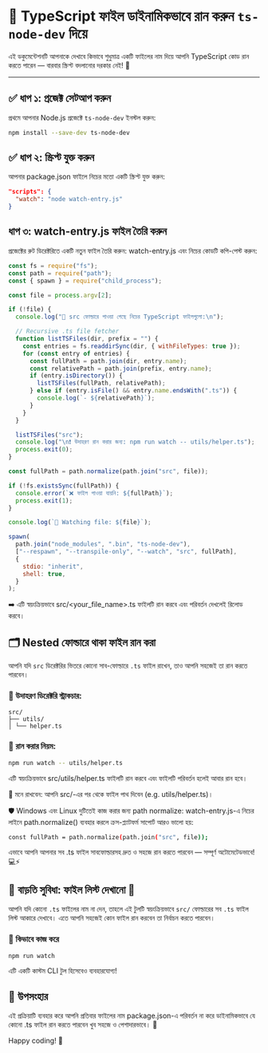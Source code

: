 # 🚀 TypeScript ফাইল ডাইনামিকভাবে রান করুন `ts-node-dev` দিয়ে

এই ডকুমেন্টেশনটি আপনাকে দেখাবে কিভাবে শুধুমাত্র একটি ফাইলের নাম দিয়ে আপনি TypeScript কোড রান করতে পারেন — বারবার স্ক্রিপ্ট বদলানোর দরকার নেই! 🧠

---

## ✅ ধাপ ১: প্রজেক্ট সেটআপ করুন

প্রথমে আপনার Node.js প্রজেক্টে `ts-node-dev` ইনস্টল করুন:

```bash
npm install --save-dev ts-node-dev
```

## ✅ ধাপ ২: স্ক্রিপ্ট যুক্ত করুন

আপনার package.json ফাইলে নিচের মতো একটি স্ক্রিপ্ট যুক্ত করুন:

```json
"scripts": {
  "watch": "node watch-entry.js"
}

```

## ধাপ ৩: watch-entry.js ফাইল তৈরি করুন

প্রজেক্টের রুট ডিরেক্টরিতে একটি নতুন ফাইল তৈরি করুন: watch-entry.js
এবং নিচের কোডটি কপি-পেস্ট করুন:

```js
const fs = require("fs");
const path = require("path");
const { spawn } = require("child_process");

const file = process.argv[2];

if (!file) {
  console.log("📂 src ফোল্ডারে পাওয়া গেছে নিচের TypeScript ফাইলগুলো:\n");

  // Recursive .ts file fetcher
  function listTSFiles(dir, prefix = "") {
    const entries = fs.readdirSync(dir, { withFileTypes: true });
    for (const entry of entries) {
      const fullPath = path.join(dir, entry.name);
      const relativePath = path.join(prefix, entry.name);
      if (entry.isDirectory()) {
        listTSFiles(fullPath, relativePath);
      } else if (entry.isFile() && entry.name.endsWith(".ts")) {
        console.log(`- ${relativePath}`);
      }
    }
  }

  listTSFiles("src");
  console.log("\n❗ উদাহরণ রান করার জন্য: npm run watch -- utils/helper.ts");
  process.exit(0);
}

const fullPath = path.normalize(path.join("src", file));

if (!fs.existsSync(fullPath)) {
  console.error(`❌ ফাইল পাওয়া যায়নি: ${fullPath}`);
  process.exit(1);
}

console.log(`🚀 Watching file: ${file}`);

spawn(
  path.join("node_modules", ".bin", "ts-node-dev"),
  ["--respawn", "--transpile-only", "--watch", "src", fullPath],
  {
    stdio: "inherit",
    shell: true,
  }
);
```

➡️ এটি স্বয়ংক্রিয়ভাবে src/<your_file_name>.ts ফাইলটি রান করবে এবং পরিবর্তন দেখলেই রিলোড করবে।

## 🗂️ Nested ফোল্ডারে থাকা ফাইল রান করা

আপনি যদি `src` ডিরেক্টরির ভিতরে কোনো সাব-ফোল্ডারে `.ts` ফাইল রাখেন, তাও আপনি সহজেই তা রান করতে পারবেন।

### 📁 উদাহরণ ডিরেক্টরি স্ট্রাকচার:

```code
src/
├── utils/
│ └── helper.ts
```

### 🚀 রান করার নিয়ম:

```bash
npm run watch -- utils/helper.ts
```

এটি স্বয়ংক্রিয়ভাবে src/utils/helper.ts ফাইলটি রান করবে এবং ফাইলটি পরিবর্তন হলেই আবার রান হবে।

🧠 মনে রাখবেন: আপনি src/-এর পর থেকে ফাইল পাথ দিবেন (e.g. utils/helper.ts)।

🛡️ Windows এবং Linux দুটিতেই কাজ করার জন্য path normalize:
watch-entry.js-এ নিচের লাইনে path.normalize() ব্যবহার করলে ক্রস-প্ল্যাটফর্ম সাপোর্ট আরও ভালো হয়:

```bash
const fullPath = path.normalize(path.join("src", file));
```

এভাবে আপনি আপনার সব .ts ফাইল সাবফোল্ডারসহ দ্রুত ও সহজে রান করতে পারবেন — সম্পূর্ণ অটোমেটেডভাবে! 💻⚡

## 🎁 বাড়তি সুবিধা: ফাইল লিস্ট দেখানো 🎯

আপনি যদি কোনো `.ts` ফাইলের নাম না দেন, তাহলে এই টুলটি স্বয়ংক্রিয়ভাবে `src/` ফোল্ডারের সব `.ts` ফাইল লিস্ট আকারে দেখাবে। এতে আপনি সহজেই কোন ফাইল রান করবেন তা নির্বাচন করতে পারবেন।

### 🧪 কিভাবে কাজ করে

```bash
npm run watch
```

এটি একটি কাস্টম CLI টুল হিসেবেও ব্যবহারযোগ্য!

## 🎯 উপসংহার

এই প্রক্রিয়াটি ব্যবহার করে আপনি প্রতিবার ফাইলের নাম package.json-এ পরিবর্তন না করে ডাইনামিকভাবে যে কোনো .ts ফাইল রান করতে পারবেন খুব সহজে ও পেশাদারভাবে। 🧩

Happy coding! 🚀

